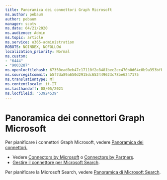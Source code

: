 ```yaml
---
title: Panoramica dei connettori Graph Microsoft
ms.author: pebaum
author: pebaum
manager: scotv
ms.date: 04/21/2020
ms.audience: Admin
ms.topic: article
ms.service: o365-administration
ROBOTS: NOINDEX, NOFOLLOW
localization_priority: Normal
ms.custom:
- "6444"
- "9003287"
ms.openlocfilehash: 67350ead0eb47c17110f2e8481bec2ec470b0d64c0b9a353bfbeeebb0a04d83a
ms.sourcegitcommit: b5f7da89a650d2915dc652449623c78be6247175
ms.translationtype: MT
ms.contentlocale: it-IT
ms.lasthandoff: 08/05/2021
ms.locfileid: "53924539"
---
```

# <a name="overview-of-microsoft-graph-connectors"></a>Panoramica dei connettori Graph Microsoft

Per pianificare i connettori Graph Microsoft, vedere [Panoramica dei connettori.](https://docs.microsoft.com/microsoftsearch/connectors-overview)

- Vedere [Connectors by Microsoft](https://docs.microsoft.com/microsoftsearch/connectors-gallery#Microsoft) o  [Connectors by Partners](https://docs.microsoft.com/microsoftsearch/connectors-gallery#Partners).
- [Gestire il connettore per Microsoft Search](https://docs.microsoft.com/microsoftsearch/manage-connector).

Per pianificare la Microsoft Search, vedere [Panoramica di Microsoft Search](https://docs.microsoft.com/microsoftsearch/overview-microsoft-search).
